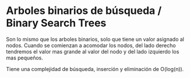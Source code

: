 # Arboles binarios de búsqueda / Binary Search Trees

Son lo mismo que los arboles binarios, solo que tiene un valor asignado al nodos. Cuando se comienzan a acomodar los nodos, del lado derecho tendremos el valor mas grande al valor del nodo y del lado izquierdo los mas pequeños.

Tiene una complejidad de búsqueda, inserción y eliminación de O(log(n)).
